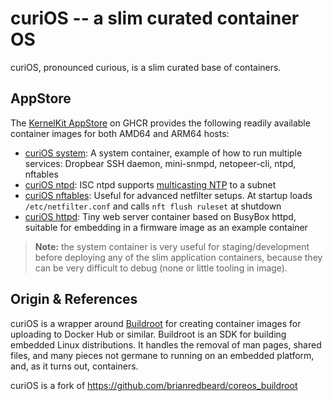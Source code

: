 # curiOS -- a slim curated container OS

curiOS, pronounced curious, is a slim curated base of containers.


## AppStore

The [KernelKit AppStore][2] on GHCR provides the following readily available
container images for both AMD64 and ARM64 hosts:

 - [curiOS system][3]: A system container, example of how to run multiple
   services: Dropbear SSH daemon, mini-snmpd, netopeer-cli, ntpd, nftables
 - [curiOS ntpd][4]: ISC ntpd supports [multicasting NTP][10] to a subnet
 - [curiOS nftables][5]: Useful for advanced netfilter setups.  At startup
   loads `/etc/netfilter.conf` and calls `nft flush ruleset` at shutdown
 - [curiOS httpd][6]: Tiny web server container based on BusyBox httpd,
   suitable for embedding in a firmware image as an example container

> **Note:** the system container is very useful for staging/development
> before deploying any of the slim application containers, because they
> can be very difficult to debug (none or little tooling in image).


## Origin & References

curiOS is a wrapper around [Buildroot][0] for creating container images for
uploading to Docker Hub or similar.  Buildroot is an SDK for building embedded
Linux distributions.  It handles the removal of man pages, shared files, and
many pieces not germane to running on an embedded platform, and, as it turns
out, containers.

curiOS is a fork of https://github.com/brianredbeard/coreos_buildroot

[0]: https://buildroot.org
[1]: https://busybox.net
[2]: https://github.com/orgs/kernelkit/packages?repo_name=curiOS
[3]: https://github.com/orgs/kernelkit/packages/container/package/curios
[4]: https://github.com/orgs/kernelkit/packages/container/package/curios-ntpd
[5]: https://github.com/orgs/kernelkit/packages/container/package/curios-nftables
[6]: https://github.com/orgs/kernelkit/packages/container/package/curios-httpd
[10]: https://www.ntp.org/documentation/4.2.8-series/discover/
